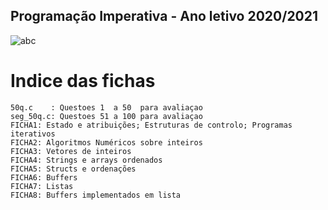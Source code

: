 ## Programação Imperativa - Ano letivo 2020/2021
![abc](https://user-images.githubusercontent.com/61991247/109983632-ecb6c000-7cfa-11eb-86ba-73eb18b4a0d7.png)
# Indice das fichas
```
50q.c    : Questoes 1  a 50  para avaliaçao  
seg_50q.c: Questoes 51 a 100 para avaliaçao
FICHA1: Estado e atribuições; Estruturas de controlo; Programas iterativos
FICHA2: Algoritmos Numéricos sobre inteiros
FICHA3: Vetores de inteiros
FICHA4: Strings e arrays ordenados
FICHA5: Structs e ordenações
FICHA6: Buffers
FICHA7: Listas
FICHA8: Buffers implementados em lista
```
